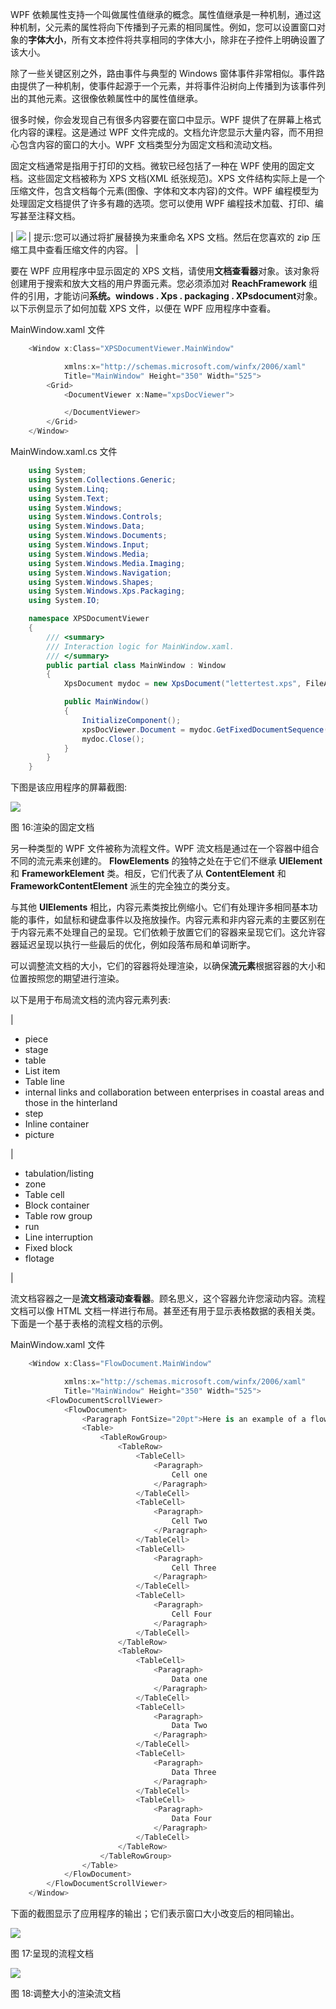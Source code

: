 WPF 依赖属性支持一个叫做属性值继承的概念。属性值继承是一种机制，通过这种机制，父元素的属性将向下传播到子元素的相同属性。例如，您可以设置窗口对象的**字体大小**，所有文本控件将共享相同的字体大小，除非在子控件上明确设置了该大小。

除了一些关键区别之外，路由事件与典型的 Windows 窗体事件非常相似。事件路由提供了一种机制，使事件起源于一个元素，并将事件沿树向上传播到为该事件列出的其他元素。这很像依赖属性中的属性值继承。

很多时候，你会发现自己有很多内容要在窗口中显示。WPF 提供了在屏幕上格式化内容的课程。这是通过 WPF 文件完成的。文档允许您显示大量内容，而不用担心包含内容的窗口的大小。WPF 文档类型分为固定文档和流动文档。

固定文档通常是指用于打印的文档。微软已经包括了一种在 WPF 使用的固定文档。这些固定文档被称为 XPS 文档(XML 纸张规范)。XPS 文件结构实际上是一个压缩文件，包含文档每个元素(图像、字体和文本内容)的文件。WPF 编程模型为处理固定文档提供了许多有趣的选项。您可以使用 WPF 编程技术加载、打印、编写甚至注释文档。

| ![](img/tip.png) | 提示:您可以通过将扩展替换为来重命名 XPS 文档。然后在您喜欢的 zip 压缩工具中查看压缩文件的内容。 |

要在 WPF 应用程序中显示固定的 XPS 文档，请使用**文档查看器**对象。该对象将创建用于搜索和放大文档的用户界面元素。您必须添加对 **ReachFramework** 组件的引用，才能访问**系统。windows . Xps . packaging . XPsdocument**对象。以下示例显示了如何加载 XPS 文件，以便在 WPF 应用程序中查看。

MainWindow.xaml 文件

```cs
    <Window x:Class="XPSDocumentViewer.MainWindow"

            xmlns:x="http://schemas.microsoft.com/winfx/2006/xaml"
            Title="MainWindow" Height="350" Width="525">
        <Grid>
            <DocumentViewer x:Name="xpsDocViewer">

            </DocumentViewer>
        </Grid>
    </Window>

```

MainWindow.xaml.cs 文件

```cs
    using System;
    using System.Collections.Generic;
    using System.Linq;
    using System.Text;
    using System.Windows;
    using System.Windows.Controls;
    using System.Windows.Data;
    using System.Windows.Documents;
    using System.Windows.Input;
    using System.Windows.Media;
    using System.Windows.Media.Imaging;
    using System.Windows.Navigation;
    using System.Windows.Shapes;
    using System.Windows.Xps.Packaging;
    using System.IO;

    namespace XPSDocumentViewer
    {
        /// <summary>
        /// Interaction logic for MainWindow.xaml.
        /// </summary>
        public partial class MainWindow : Window
        {
            XpsDocument mydoc = new XpsDocument("lettertest.xps", FileAccess.Read);

            public MainWindow()
            {
                InitializeComponent();
                xpsDocViewer.Document = mydoc.GetFixedDocumentSequence();
                mydoc.Close();
            }
        }
    }

```

下图是该应用程序的屏幕截图:

![](img/image018.jpg)

图 16:渲染的固定文档

另一种类型的 WPF 文件被称为流程文件。WPF 流文档是通过在一个容器中组合不同的流元素来创建的。 **FlowElements** 的独特之处在于它们不继承 **UIElement** 和 **FrameworkElement** 类。相反，它们代表了从 **ContentElement** 和 **FrameworkContentElement** 派生的完全独立的类分支。

与其他 **UIElements** 相比，内容元素类按比例缩小。它们有处理许多相同基本功能的事件，如鼠标和键盘事件以及拖放操作。内容元素和非内容元素的主要区别在于内容元素不处理自己的呈现。它们依赖于放置它们的容器来呈现它们。这允许容器延迟呈现以执行一些最后的优化，例如段落布局和单词断字。

可以调整流文档的大小，它们的容器将处理渲染，以确保**流元素**根据容器的大小和位置按照您的期望进行渲染。

以下是用于布局流文档的流内容元素列表:

| 

*   piece
*   stage
*   table
*   List item
*   Table line
*   internal links and collaboration between enterprises in coastal areas and those in the hinterland
*   step
*   Inline container
*   picture

 | 

*   tabulation/listing
*   zone
*   Table cell
*   Block container
*   Table row group
*   run
*   Line interruption
*   Fixed block
*   flotage

 |

流文档容器之一是**流文档滚动查看器**。顾名思义，这个容器允许您滚动内容。流程文档可以像 HTML 文档一样进行布局。甚至还有用于显示表格数据的表相关类。下面是一个基于表格的流程文档的示例。

MainWindow.xaml 文件

```cs
    <Window x:Class="FlowDocument.MainWindow"

            xmlns:x="http://schemas.microsoft.com/winfx/2006/xaml"
            Title="MainWindow" Height="350" Width="525">
        <FlowDocumentScrollViewer>
            <FlowDocument>
                <Paragraph FontSize="20pt">Here is an example of a flow document paragraph.</Paragraph>
                <Table>
                    <TableRowGroup>
                        <TableRow>
                            <TableCell>
                                <Paragraph>
                                    Cell one
                                </Paragraph>   
                            </TableCell>
                            <TableCell>
                                <Paragraph>
                                    Cell Two
                                </Paragraph>
                            </TableCell>
                            <TableCell>
                                <Paragraph>
                                    Cell Three
                                </Paragraph>
                            </TableCell>
                            <TableCell>
                                <Paragraph>
                                    Cell Four
                                </Paragraph>
                            </TableCell>
                        </TableRow>
                        <TableRow>
                            <TableCell>
                                <Paragraph>
                                    Data one
                                </Paragraph>
                            </TableCell>
                            <TableCell>
                                <Paragraph>
                                    Data Two
                                </Paragraph>
                            </TableCell>
                            <TableCell>
                                <Paragraph>
                                    Data Three
                                </Paragraph>
                            </TableCell>
                            <TableCell>
                                <Paragraph>
                                    Data Four
                                </Paragraph>
                            </TableCell>
                        </TableRow>
                    </TableRowGroup>
                </Table>
            </FlowDocument>
        </FlowDocumentScrollViewer>
    </Window>        

```

下面的截图显示了应用程序的输出；它们表示窗口大小改变后的相同输出。

![](img/image019.png)

图 17:呈现的流程文档

![](img/image020.png)

图 18:调整大小的渲染流文档